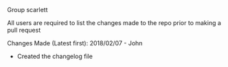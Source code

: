 Group scarlett

All users are required to list the changes made to the repo prior to making a pull request

Changes Made (Latest first):
2018/02/07 - John
- Created the changelog file
